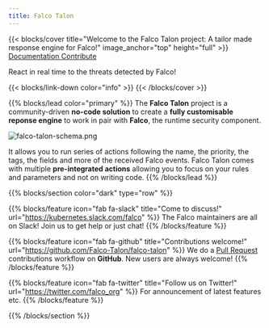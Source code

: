 ```yaml
---
title: Falco Talon
---
```


{{< blocks/cover title="Welcome to the Falco Talon project: A tailor made response engine for Falco!" image_anchor="top" height="full" >}}
<a class="btn btn-lg btn-primary me-3 mb-4" href="/docs/">
  Documentation <i class="fas fa-arrow-alt-circle-right ms-2"></i>
</a>
<a class="btn btn-lg btn-secondary me-3 mb-4" href="https://github.com/issif/falco-talon">
  Contribute <i class="fab fa-github ms-2 "></i>
</a>

<p class="lead mt-5">React in real time to the threats detected by Falco!</p>

{{< blocks/link-down color="info" >}}
{{< /blocks/cover >}}


{{% blocks/lead color="primary" %}}
The **Falco Talon** project is a community-driven **no-code solution** to create a **fully customisable reponse engine** to work in pair with **Falco**, the runtime security component. 

![falco-talon-schema.png](/images/falco-talon-schema.png)

It allows you to run series of actions following the name, the priority, the tags, the fields and more of the received Falco events. Falco Talon comes with multiple **pre-integrated actions** allowing you to focus on your rules and parameters and not on writing code.
{{% /blocks/lead %}}


{{% blocks/section color="dark" type="row" %}}

{{% blocks/feature icon="fab fa-slack" title="Come to discuss!" url="https://kubernetes.slack.com/falco" %}}
The Falco maintainers are all on Slack! Join us to get help or just chat!
{{% /blocks/feature %}}

{{% blocks/feature icon="fab fa-github" title="Contributions welcome!" url="https://github.com/Falco-Talon/falco-talon" %}}
We do a [Pull Request](https://github.com/Falco-Talon/falco-talon/pulls) contributions workflow on **GitHub**. New users are always welcome!
{{% /blocks/feature %}}

{{% blocks/feature icon="fab fa-twitter" title="Follow us on Twitter!" url="https://twitter.com/falco_org" %}}
For announcement of latest features etc.
{{% /blocks/feature %}}

{{% /blocks/section %}}
